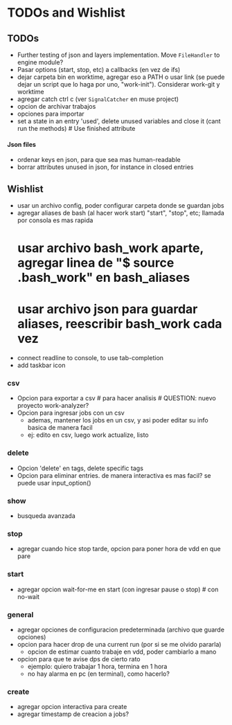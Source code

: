 # TODOs and Wishlist

## TODOs
* Further testing of json and layers implementation. Move `FileHandler` to engine module?
* Pasar options (start, stop, etc) a callbacks (en vez de ifs)
* dejar carpeta bin en worktime, agregar eso a PATH o usar link (se puede dejar un script que lo haga por uno, "work-init"). Considerar work-git y worktime
* agregar catch ctrl c (ver `SignalCatcher` en muse project)
* opcion de archivar trabajos
* opciones para importar
* set a state in an entry 'used', delete unused variables and close it (cant run the methods) # Use finished attribute

#### Json files
* ordenar keys en json, para que sea mas human-readable
* borrar attributes unused in json, for instance in closed entries


## Wishlist
* usar un archivo config, poder configurar carpeta donde se guardan jobs
* agregar aliases de bash (al hacer work start) "start", "stop", etc; llamada por consola es mas rapida
    # usar archivo bash_work aparte, agregar linea de "$ source .bash_work" en bash_aliases
    # usar archivo json para guardar aliases, reescribir bash_work cada vez
* connect readline to console, to use tab-completion
* add taskbar icon

### csv
* Opcion para exportar a csv # para hacer analisis # QUESTION: nuevo proyecto work-analyzer?
* Opcion para ingresar jobs con un csv
  + ademas, mantener los jobs en un csv, y asi poder editar su info basica de manera facil
  + ej: edito en csv, luego work actualize, listo

### delete
* Opcion 'delete' en tags, delete specific tags
* Opcion para eliminar entries. de manera interactiva es mas facil? se puede usar input_option()

### show
* busqueda avanzada

### stop
* agregar cuando hice stop tarde, opcion para poner hora de vdd en que pare

### start
* agregar opcion wait-for-me en start (con ingresar pause o stop) # con no-wait

### general
* agregar opciones de configuracion predeterminada (archivo que guarde opciones)
* opcion para hacer drop de una current run (por si se me olvido pararla)
  + opcion de estimar cuanto trabaje en vdd, poder cambiarlo a mano
* opcion para que te avise dps de cierto rato
  + ejemplo: quiero trabajar 1 hora, termina en 1 hora
  + no hay alarma en pc (en terminal), como hacerlo?

### create
* agregar opcion interactiva para create
* agregar timestamp de creacion a jobs?
